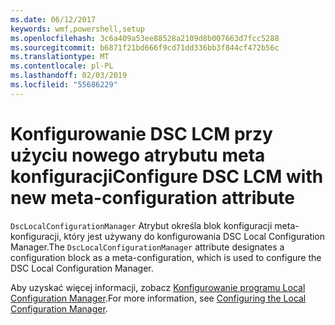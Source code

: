 ```yaml
---
ms.date: 06/12/2017
keywords: wmf,powershell,setup
ms.openlocfilehash: 3c6a409a53ee88528a2109d8b007663d7fcc5288
ms.sourcegitcommit: b6871f21bd666f9cd71dd336bb3f844cf472b56c
ms.translationtype: MT
ms.contentlocale: pl-PL
ms.lasthandoff: 02/03/2019
ms.locfileid: "55686229"
---
```

# <a name="configure-dsc-lcm-with-new-meta-configuration-attribute"></a><span data-ttu-id="78aee-102">Konfigurowanie DSC LCM przy użyciu nowego atrybutu meta konfiguracji</span><span class="sxs-lookup"><span data-stu-id="78aee-102">Configure DSC LCM with new meta-configuration attribute</span></span>

<span data-ttu-id="78aee-103">`DscLocalConfigurationManager` Atrybut określa blok konfiguracji meta-konfiguracji, który jest używany do konfigurowania DSC Local Configuration Manager.</span><span class="sxs-lookup"><span data-stu-id="78aee-103">The `DscLocalConfigurationManager` attribute designates a configuration block as a meta-configuration, which is used to configure the DSC Local Configuration Manager.</span></span>

<span data-ttu-id="78aee-104">Aby uzyskać więcej informacji, zobacz [Konfigurowanie programu Local Configuration Manager](https://msdn.microsoft.com/powershell/dsc/metaconfig).</span><span class="sxs-lookup"><span data-stu-id="78aee-104">For more information, see [Configuring the Local Configuration Manager](https://msdn.microsoft.com/powershell/dsc/metaconfig).</span></span>
